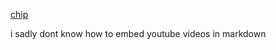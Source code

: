 [chip](https://www.youtube.com/embed/WIRK_pGdIdA)

i sadly dont know how to embed youtube videos in markdown 
